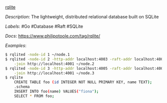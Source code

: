 [rqlite](https://github.com/rqlite/rqlite)

*Description*: The lightweight, distributed relational database built on SQLite

*Labels*: #Go #Database #Raft #SQLite

*Docs*: https://www.philipotoole.com/tag/rqlite/

*Examples*:

```bash
$ rqlited -node-id 1 ~/node.1
$ rqlited -node-id 2 -http-addr localhost:4003 -raft-addr localhost:4004 \
    -join http://localhost:4001 ~/node.2
$ rqlited -node-id 3 -http-addr localhost:4005 -raft-addr localhost:4006 \
    -join http://localhost:4001 ~/node.3
$ rqlite
    CREATE TABLE foo (id INTEGER NOT NULL PRIMARY KEY, name TEXT);
    .schema
    INSERT INTO foo(name) VALUES("fiona");
    SELECT * FROM foo;
```

